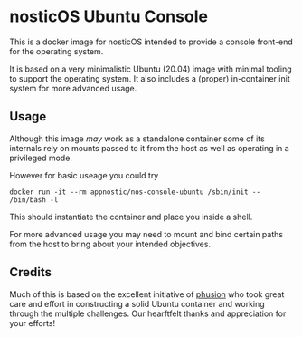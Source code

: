 # nosticOS Ubuntu Console
This is a docker image for nosticOS intended to provide a console front-end for the operating system.

It is based on a very minimalistic Ubuntu (20.04) image with minimal tooling to support the operating system.  It also includes a (proper) in-container init system for more advanced usage.

## Usage
Although this image *may* work as a standalone container some of its internals rely on mounts passed to it from the host as well as operating in a privileged mode.

However for basic useage you could try
```shell
docker run -it --rm appnostic/nos-console-ubuntu /sbin/init -- /bin/bash -l
```
This should instantiate the container and place you inside a shell.

For more advanced usage you may need to mount and bind certain paths from the host to bring about your intended objectives.

## Credits
Much of this is based on the excellent initiative of [phusion](https://github.com/phusion/baseimage-docker) who took great care and effort in constructing a solid Ubuntu container and working through the multiple challenges.  Our hearftfelt thanks and appreciation for your efforts!
